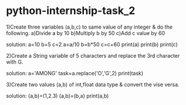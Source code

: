 # python-internship-task_2

1)Create three variables (a,b,c) to same value of any integer & do the following.
a)Divide a by 10
b)Multiply b by 50
c)Add c value by 60


solution:
a=10
b=5
c=2
a=a/10
b=b*50
c=c+60
print(a)
print(b)
print(c)

2)Create a String variable of 5 characters  and replace the 3rd character with G.

solution:
a='AMONG'
task=a.replace('O','G',2)
print(task)

3)Create two values (a,b) of int,float data type & convert the vise versa.

solution:
(a,b)=(1,2.3)
(a,b)=(b,a)
print(a,b)
